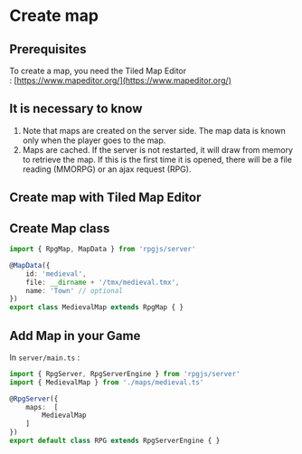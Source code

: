 # Create map

## Prerequisites

To create a map, you need the Tiled Map Editor : [https://www.mapeditor.org/](https://www.mapeditor.org/)

## It is necessary to know

1. Note that maps are created on the server side. The map data is known only when the player goes to the map.
2. Maps are cached. If the server is not restarted, it will draw from memory to retrieve the map. If this is the first time it is opened, there will be a file reading (MMORPG) or an ajax request (RPG).

## Create map with Tiled Map Editor

## Create Map class

```ts
import { RpgMap, MapData } from 'rpgjs/server'

@MapData({
    id: 'medieval',
    file: __dirname + '/tmx/medieval.tmx',
    name: 'Town' // optional
})
export class MedievalMap extends RpgMap { }
```

## Add Map in your Game

In `server/main.ts` :

```ts
import { RpgServer, RpgServerEngine } from 'rpgjs/server'
import { MedievalMap } from './maps/medieval.ts'

@RpgServer({
    maps:  [
        MedievalMap
    ]
})
export default class RPG extends RpgServerEngine { }
```